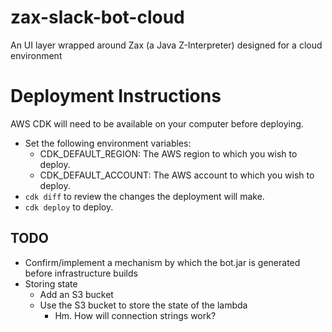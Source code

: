 # zax-slack-bot-cloud
An UI layer wrapped around Zax (a Java Z-Interpreter) designed for a cloud environment

# Deployment Instructions
AWS CDK will need to be available on your computer before deploying.

* Set the following environment variables:
  * CDK_DEFAULT_REGION: The AWS region to which you wish to deploy.
  * CDK_DEFAULT_ACCOUNT: The AWS account to which you wish to deploy.
* `cdk diff` to review the changes the deployment will make.
* `cdk deploy` to deploy.

## TODO
* Confirm/implement a mechanism by which the bot.jar is generated before infrastructure builds
* Storing state
  * Add an S3 bucket
  * Use the S3 bucket to store the state of the lambda
    * Hm. How will connection strings work?
    
